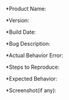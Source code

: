 *Product Name: 

*Version: 

*Build Date: 

*Bug Description:

*Actual Behavior Error:

*Steps to Reproduce:

*Expected Behavior:

*Screenshot(if any):
